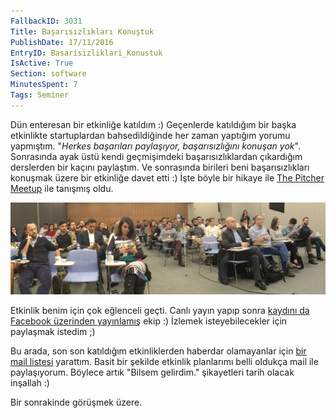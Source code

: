 ```yaml
---
FallbackID: 3031
Title: Başarısızlıkları Konuştuk
PublishDate: 17/11/2016
EntryID: Basarisizliklari_Konustuk
IsActive: True
Section: software
MinutesSpent: 7
Tags: Seminer
---
```

Dün enteresan bir etkinliğe katıldım :) Geçenlerde katıldığım bir başka etkinlikte startuplardan bahsedildiğinde her zaman yaptığım yorumu yapmıştım. "*Herkes başarıları paylaşıyor, başarısızlığını konuşan yok*". Sonrasında ayak üstü kendi geçmişimdeki başarısızlıklardan çıkardığım derslerden bir kaçını paylaştım. Ve sonrasında birileri beni başarısızlıkları konuşmak üzere bir etkinliğe davet etti :) İşte böyle bir hikaye ile [The Pitcher Meetup](https://www.meetup.com/thepitcherorg/) ile tanışmış oldu. 

![The Pitcher Meetup'tan bir kare.](media/Basarisizliklari_Konustuk/pitcher.jpg)

Etkinlik benim için çok eğlenceli geçti. Canlı yayın yapıp sonra [kaydını da Facebook üzerinden yayınlamış](https://www.facebook.com/thepitcherorg/videos/641233416064281/) ekip :) İzlemek isteyebilecekler için paylaşmak istedim ;) 

Bu arada, son son katıldığım etkinliklerden haberdar olamayanlar için [bir mail listesi](http://yondem.us3.list-manage.com/subscribe?u=221fa688556db43335ce36eef&id=d9a830e78e) yarattım. Basit bir şekilde etkinlik planlarımı belli oldukça mail ile paylaşıyorum. Böylece artık "Bilsem gelirdim." şikayetleri tarih olacak inşallah :)

Bir sonrakinde görüşmek üzere.
